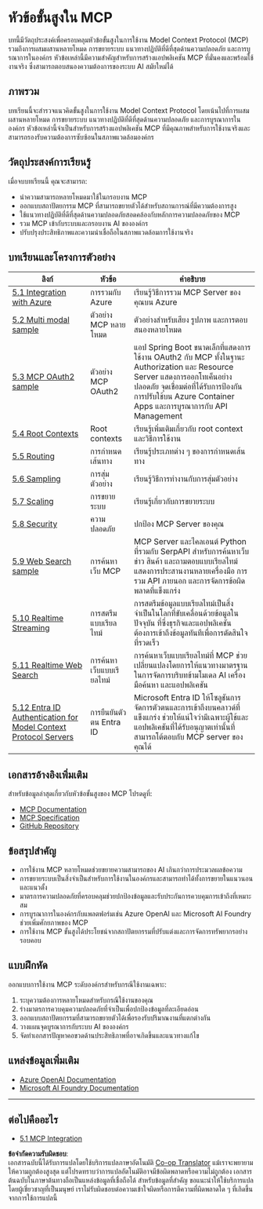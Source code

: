 <!--
CO_OP_TRANSLATOR_METADATA:
{
  "original_hash": "b96f2864e0bcb6fae9b4926813c3feb1",
  "translation_date": "2025-06-26T14:02:41+00:00",
  "source_file": "05-AdvancedTopics/README.md",
  "language_code": "th"
}
-->
# หัวข้อขั้นสูงใน MCP

บทนี้มีวัตถุประสงค์เพื่อครอบคลุมหัวข้อขั้นสูงในการใช้งาน Model Context Protocol (MCP) รวมถึงการผสมผสานหลายโหมด การขยายระบบ แนวทางปฏิบัติที่ดีที่สุดด้านความปลอดภัย และการบูรณาการในองค์กร หัวข้อเหล่านี้มีความสำคัญสำหรับการสร้างแอปพลิเคชัน MCP ที่มั่นคงและพร้อมใช้งานจริง ซึ่งสามารถตอบสนองความต้องการของระบบ AI สมัยใหม่ได้

## ภาพรวม

บทเรียนนี้จะสำรวจแนวคิดขั้นสูงในการใช้งาน Model Context Protocol โดยเน้นไปที่การผสมผสานหลายโหมด การขยายระบบ แนวทางปฏิบัติที่ดีที่สุดด้านความปลอดภัย และการบูรณาการในองค์กร หัวข้อเหล่านี้จำเป็นสำหรับการสร้างแอปพลิเคชัน MCP ที่มีคุณภาพสำหรับการใช้งานจริงและสามารถรองรับความต้องการซับซ้อนในสภาพแวดล้อมองค์กร

## วัตถุประสงค์การเรียนรู้

เมื่อจบบทเรียนนี้ คุณจะสามารถ:

- นำความสามารถหลายโหมดมาใช้ในกรอบงาน MCP
- ออกแบบสถาปัตยกรรม MCP ที่สามารถขยายตัวได้สำหรับสถานการณ์ที่มีความต้องการสูง
- ใช้แนวทางปฏิบัติที่ดีที่สุดด้านความปลอดภัยสอดคล้องกับหลักการความปลอดภัยของ MCP
- รวม MCP เข้ากับระบบและกรอบงาน AI ขององค์กร
- ปรับปรุงประสิทธิภาพและความน่าเชื่อถือในสภาพแวดล้อมการใช้งานจริง

## บทเรียนและโครงการตัวอย่าง

| ลิงก์ | หัวข้อ | คำอธิบาย |
|------|-------|-------------|
| [5.1 Integration with Azure](./mcp-integration/README.md) | การรวมกับ Azure | เรียนรู้วิธีการรวม MCP Server ของคุณบน Azure |
| [5.2 Multi modal sample](./mcp-multi-modality/README.md) | ตัวอย่าง MCP หลายโหมด | ตัวอย่างสำหรับเสียง รูปภาพ และการตอบสนองหลายโหมด |
| [5.3 MCP OAuth2 sample](../../../05-AdvancedTopics/mcp-oauth2-demo) | ตัวอย่าง MCP OAuth2 | แอป Spring Boot ขนาดเล็กที่แสดงการใช้งาน OAuth2 กับ MCP ทั้งในฐานะ Authorization และ Resource Server แสดงการออกโทเค็นอย่างปลอดภัย จุดเชื่อมต่อที่ได้รับการป้องกัน การปรับใช้บน Azure Container Apps และการบูรณาการกับ API Management |
| [5.4 Root Contexts](./mcp-root-contexts/README.md) | Root contexts | เรียนรู้เพิ่มเติมเกี่ยวกับ root context และวิธีการใช้งาน |
| [5.5 Routing](./mcp-routing/README.md) | การกำหนดเส้นทาง | เรียนรู้ประเภทต่าง ๆ ของการกำหนดเส้นทาง |
| [5.6 Sampling](./mcp-sampling/README.md) | การสุ่มตัวอย่าง | เรียนรู้วิธีการทำงานกับการสุ่มตัวอย่าง |
| [5.7 Scaling](./mcp-scaling/README.md) | การขยายระบบ | เรียนรู้เกี่ยวกับการขยายระบบ |
| [5.8 Security](./mcp-security/README.md) | ความปลอดภัย | ปกป้อง MCP Server ของคุณ |
| [5.9 Web Search sample](./web-search-mcp/README.md) | การค้นหาเว็บ MCP | MCP Server และไคลเอนต์ Python ที่รวมกับ SerpAPI สำหรับการค้นหาเว็บ ข่าว สินค้า และถามตอบแบบเรียลไทม์ แสดงการประสานงานหลายเครื่องมือ การรวม API ภายนอก และการจัดการข้อผิดพลาดที่แข็งแกร่ง |
| [5.10 Realtime Streaming](./mcp-realtimestreaming/README.md) | การสตรีมแบบเรียลไทม์ | การสตรีมข้อมูลแบบเรียลไทม์เป็นสิ่งจำเป็นในโลกที่ขับเคลื่อนด้วยข้อมูลในปัจจุบัน ที่ซึ่งธุรกิจและแอปพลิเคชันต้องการเข้าถึงข้อมูลทันทีเพื่อการตัดสินใจที่รวดเร็ว |
| [5.11 Realtime Web Search](./mcp-realtimesearch/README.md) | การค้นหาเว็บแบบเรียลไทม์ | การค้นหาเว็บแบบเรียลไทม์ที่ MCP ช่วยเปลี่ยนแปลงโดยการให้แนวทางมาตรฐานในการจัดการบริบทข้ามโมเดล AI เครื่องมือค้นหา และแอปพลิเคชัน |
| [5.12 Entra ID Authentication for Model Context Protocol Servers](./mcp-security-entra/README.md) | การยืนยันตัวตน Entra ID | Microsoft Entra ID ให้โซลูชันการจัดการตัวตนและการเข้าถึงบนคลาวด์ที่แข็งแกร่ง ช่วยให้แน่ใจว่ามีเฉพาะผู้ใช้และแอปพลิเคชันที่ได้รับอนุญาตเท่านั้นที่สามารถโต้ตอบกับ MCP server ของคุณได้ |

## เอกสารอ้างอิงเพิ่มเติม

สำหรับข้อมูลล่าสุดเกี่ยวกับหัวข้อขั้นสูงของ MCP โปรดดูที่:
- [MCP Documentation](https://modelcontextprotocol.io/)
- [MCP Specification](https://spec.modelcontextprotocol.io/)
- [GitHub Repository](https://github.com/modelcontextprotocol)

## ข้อสรุปสำคัญ

- การใช้งาน MCP หลายโหมดช่วยขยายความสามารถของ AI เกินกว่าการประมวลผลข้อความ
- การขยายระบบเป็นสิ่งจำเป็นสำหรับการใช้งานในองค์กรและสามารถทำได้ทั้งการขยายในแนวนอนและแนวตั้ง
- มาตรการความปลอดภัยที่ครอบคลุมช่วยปกป้องข้อมูลและรับประกันการควบคุมการเข้าถึงที่เหมาะสม
- การบูรณาการในองค์กรกับแพลตฟอร์มเช่น Azure OpenAI และ Microsoft AI Foundry ช่วยเพิ่มศักยภาพของ MCP
- การใช้งาน MCP ขั้นสูงได้ประโยชน์จากสถาปัตยกรรมที่ปรับแต่งและการจัดการทรัพยากรอย่างรอบคอบ

## แบบฝึกหัด

ออกแบบการใช้งาน MCP ระดับองค์กรสำหรับกรณีใช้งานเฉพาะ:

1. ระบุความต้องการหลายโหมดสำหรับกรณีใช้งานของคุณ
2. ร่างมาตรการควบคุมความปลอดภัยที่จำเป็นเพื่อปกป้องข้อมูลที่ละเอียดอ่อน
3. ออกแบบสถาปัตยกรรมที่สามารถขยายตัวได้เพื่อรองรับปริมาณงานที่แตกต่างกัน
4. วางแผนจุดบูรณาการกับระบบ AI ขององค์กร
5. จัดทำเอกสารปัญหาคอขวดด้านประสิทธิภาพที่อาจเกิดขึ้นและแนวทางแก้ไข

## แหล่งข้อมูลเพิ่มเติม

- [Azure OpenAI Documentation](https://learn.microsoft.com/en-us/azure/ai-services/openai/)
- [Microsoft AI Foundry Documentation](https://learn.microsoft.com/en-us/ai-services/)

---

## ต่อไปคืออะไร

- [5.1 MCP Integration](./mcp-integration/README.md)

**ข้อจำกัดความรับผิดชอบ**:  
เอกสารฉบับนี้ได้รับการแปลโดยใช้บริการแปลภาษาอัตโนมัติ [Co-op Translator](https://github.com/Azure/co-op-translator) แม้เราจะพยายามให้ความถูกต้องสูงสุด แต่โปรดทราบว่าการแปลอัตโนมัติอาจมีข้อผิดพลาดหรือความไม่ถูกต้อง เอกสารต้นฉบับในภาษาต้นทางถือเป็นแหล่งข้อมูลที่เชื่อถือได้ สำหรับข้อมูลที่สำคัญ ขอแนะนำให้ใช้บริการแปลโดยผู้เชี่ยวชาญที่เป็นมนุษย์ เราไม่รับผิดชอบต่อความเข้าใจผิดหรือการตีความที่ผิดพลาดใด ๆ ที่เกิดขึ้นจากการใช้การแปลนี้